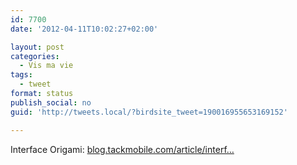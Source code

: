 ```yaml
---
id: 7700
date: '2012-04-11T10:02:27+02:00'

layout: post
categories:
  - Vis ma vie
tags:
  - tweet
format: status
publish_social: no
guid: 'http://tweets.local/?birdsite_tweet=190016955653169152'

---
```


Interface Origami: [blog.tackmobile.com/article/interf…](http://blog.tackmobile.com/article/interface-origami/)